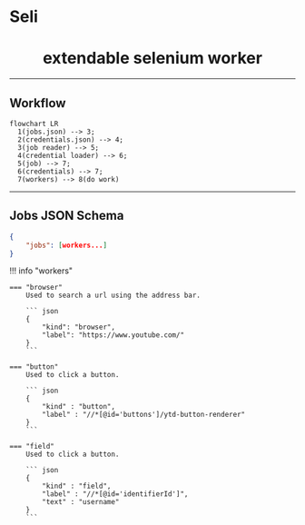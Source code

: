 # Seli

<h1 align="center">
    extendable selenium worker
</h1>

---

## Workflow

```mermaid
flowchart LR
  1(jobs.json) --> 3;
  2(credentials.json) --> 4;
  3(job reader) --> 5;
  4(credential loader) --> 6;
  5(job) --> 7;
  6(credentials) --> 7;
  7(workers) --> 8(do work)
```

---

## Jobs JSON Schema

```json
{
    "jobs": [workers...]
}

```


!!! info "workers"

    === "browser"
        Used to search a url using the address bar.

        ``` json
        {
            "kind": "browser",
            "label": "https://www.youtube.com/"
        }
        ```

    === "button"
        Used to click a button.

        ``` json
        {
            "kind" : "button",
            "label" : "//*[@id='buttons']/ytd-button-renderer"
        }
        ```

    === "field"
        Used to click a button.

        ``` json
        {
            "kind" : "field",
            "label" : "//*[@id='identifierId']",
            "text" : "username"
        }
        ```
